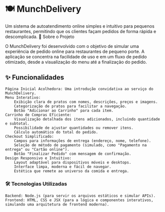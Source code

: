 # 🍽️ MunchDelivery

Um sistema de autoatendimento online simples e intuitivo para pequenos restaurantes, permitindo que os clientes façam pedidos de forma rápida e descomplicada.
🚀 Sobre o Projeto

O MunchDelivery foi desenvolvido com o objetivo de simular uma experiência de pedido online para restaurantes de pequeno porte. A aplicação se concentra na facilidade de uso e em um fluxo de pedido otimizado, desde a visualização do menu até a finalização do pedido.
## ✨ Funcionalidades

    Página Inicial Acolhedora: Uma introdução convidativa ao serviço do MunchDelivery.
    Menu Interativo:
        Exibição clara de pratos com nomes, descrições, preços e imagens.
        Categorização de pratos para facilitar a navegação.
        Botão "Adicionar ao Carrinho" para cada item.
    Carrinho de Compras Eficiente:
        Visualização detalhada dos itens adicionados, incluindo quantidade e subtotal.
        Possibilidade de ajustar quantidades ou remover itens.
        Cálculo automático do total do pedido.
    Checkout Simplificado:
        Campos para informações de entrega (endereço, nome, telefone).
        Seleção de método de pagamento (simulado, como "Pagamento na entrega" ou "Cartão online").
        Botão "Finalizar Pedido" com mensagem de confirmação.
    Design Responsivo e Intuitivo:
        Layout adaptável para dispositivos móveis e desktops.
        Interface limpa, moderna e fácil de navegar.
        Estética que remete ao universo da comida e entrega.

### 🛠️ Tecnologias Utilizadas

    Backend: Node.js (para servir os arquivos estáticos e simular APIs).
    Frontend: HTML, CSS e JSX (para a lógica e componentes interativos, simulando uma arquitetura de frontend moderna).
